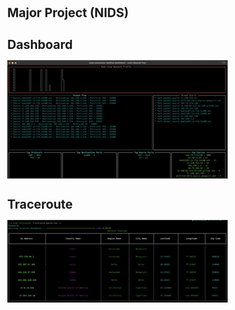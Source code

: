 # Major Project (NIDS)

# Dashboard

![](./docs/Dashboard-Realtime.png)

# Traceroute

![](./docs/Traceroute.png)

